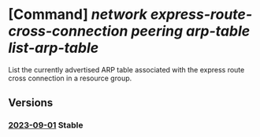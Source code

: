 # [Command] _network express-route-cross-connection peering arp-table list-arp-table_

List the currently advertised ARP table associated with the express route cross connection in a resource group.

## Versions

### [2023-09-01](/Resources/mgmt-plane/L3N1YnNjcmlwdGlvbnMve30vcmVzb3VyY2Vncm91cHMve30vcHJvdmlkZXJzL21pY3Jvc29mdC5uZXR3b3JrL2V4cHJlc3Nyb3V0ZWNyb3NzY29ubmVjdGlvbnMve30vcGVlcmluZ3Mve30vYXJwdGFibGVzL3t9/2023-09-01.xml) **Stable**

<!-- mgmt-plane /subscriptions/{}/resourcegroups/{}/providers/microsoft.network/expressroutecrossconnections/{}/peerings/{}/arptables/{} 2023-09-01 -->
